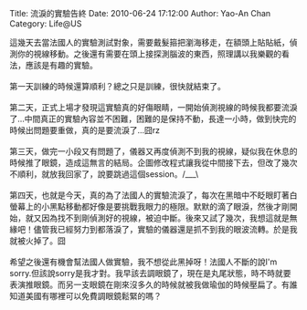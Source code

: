 Title: 流淚的實驗告終
Date: 2010-06-24 17:12:00
Author: Yao-An Chan
Category: Life@US


<div class='post'>
這幾天去當法國人的實驗測試對象，需要戴髮箍把瀏海移走，在額頭上貼貼紙，偵測你的視線移動。之後還有需要在頭上接探測腦波的東西，照理講以我樂觀的看法，應該是有趣的實驗。<br /><br />第一天訓練的時候還算順利？總之只是訓練，很快就結束了。<br /><br />第二天，正式上場才發現這實驗真的好傷眼睛，一開始偵測視線的時候我都要流淚了...中間真正的實驗內容並不困難，困難的是保持不動，長達一小時，做到快完的時候出問題要重做，真的是要流淚了...囧rz<br /><br />第三天，做完一小段又有問題了，儀器又再度偵測不到我的視線，疑似我在休息的時候推了眼鏡，造成這無言的結局。企圖修改程式讓我從中間接下去，但改了幾次不順利，就放我回家了，說要跳過這個session。/___\<br /><br />第四天，也就是今天，真的為了法國人的實驗流淚了，每次在黑暗中不眨眼盯著白螢幕上的小黑點移動都好像是要挑戰我眼力的極限。默默的滴了眼淚，然後才剛開始，就又因為找不到剛偵測好的視線，被迫中斷。後來又試了幾次，我想這就是無緣吧！儘管我已經努力到都落淚了，實驗的儀器還是抓不到我的眼波流轉。於是我就被火掉了。囧<br /><br />希望之後還有機會幫法國人做實驗，我不想從此黑掉呀！法國人不斷的說I'm sorry.但該說sorry是我才對。我早該去調眼鏡了，現在是丸尾狀態，時不時就要表演推眼鏡。而另一支眼鏡在剛來沒多久的時候就被我做瑜伽的時候壓扁了。有誰知道美國有哪裡可以免費調眼鏡鬆緊的嗎？</div>
